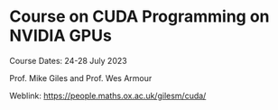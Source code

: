 # Course on CUDA Programming on NVIDIA GPUs

Course Dates: 24-28 July 2023

Prof. Mike Giles and Prof. Wes Armour

Weblink: https://people.maths.ox.ac.uk/gilesm/cuda/


